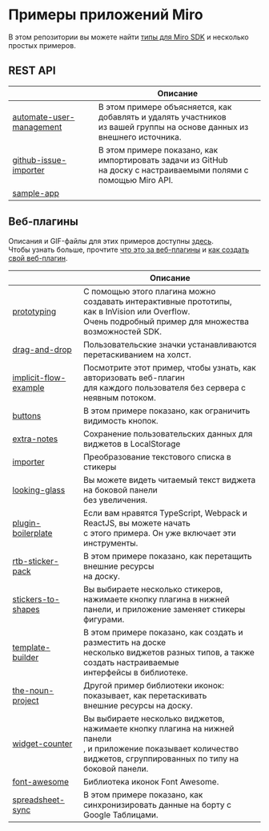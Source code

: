 # Примеры приложений Miro

В этом репозитории вы можете найти [типы для Miro SDK](miro.d.ts) и несколько простых примеров.

## REST API

|                                                      | Описание  |
|------------------------------------------------------|--------------|
| [automate-user-management](automate-user-management) | В этом примере объясняется, как добавлять и удалять участников <br /> из вашей группы на основе данных из внешнего источника. |
| [github-issue-importer](github-issue-importer)       | В этом примере показано, как импортировать задачи из GitHub <br /> на доску с настраиваемыми полями с помощью Miro API. |
| [sample-app](sample-app)       | |

## Веб-плагины
Описания и GIF-файлы для этих примеров доступны [здесь](https://developers.miro.com/docs/web-plugin-examples).  
Чтобы узнать больше, прочтите [что это за веб-плагины](https://developers.miro.com/docs/sdk) и [как создать свой веб-плагин](https://developers.miro.com/docs/how-to-start).

|                                          | Описание  |
|------------------------------------------|--------------|
| [prototyping](prototyping)               | С помощью этого плагина можно создавать интерактивные прототипы, <br /> как в InVision или Overflow. <br /> Очень подробный пример для множества возможностей SDK. |
| [drag-and-drop](drag-and-drop)           | Пользовательские значки устанавливаются перетаскиванием на холст. |
| [implicit-flow-example](implicit-flow-example)| Посмотрите этот пример, чтобы узнать, как авторизовать веб-плагин <br /> для каждого пользователя без сервера с неявным потоком. |
| [buttons](buttons)                       | В этом примере показано, как ограничить видимость кнопок. |
| [extra-notes](extra-notes)               | Сохранение пользовательских данных для виджетов в LocalStorage |
| [importer](importer)                     | Преобразование текстового списка в стикеры | 
| [looking-glass](looking-glass)           | Вы можете видеть читаемый текст виджета на боковой панели <br /> без увеличения. |
| [plugin-boilerplate](plugin-boilerplate) | Если вам нравятся TypeScript, Webpack и ReactJS, вы можете начать <br /> с этого примера. Он уже включает эти инструменты. |
| [rtb-sticker-pack](rtb-sticker-pack)     | В этом примере показано, как перетащить внешние ресурсы <br /> на доску. |
| [stickers-to-shapes](stickers-to-shapes) | Вы выбираете несколько стикеров, нажимаете кнопку плагина в нижней <br /> панели, и приложение заменяет стикеры фигурами. |
| [template-builder](template-builder)     | В этом примере показано, как создать и разместить на доске <br /> несколько виджетов разных типов, а также создать настраиваемые <br /> интерфейсы в библиотеке. |
| [the-noun-project](the-noun-project)     | Другой пример библиотеки иконок: показывает, как перетаскивать <br /> внешние ресурсы на доску. |
| [widget-counter](widget-counter)         | Вы выбираете несколько виджетов, нажимаете кнопку плагина на нижней панели <br />, и приложение показывает количество виджетов, сгруппированных по типу на боковой панели. |
| [font-awesome](font-awesome)             | Библиотека иконок Font Awesome. |
| [spreadsheet-sync](spreadsheet-sync)             | В этом примере показано, как синхронизировать данные на борту с Google Таблицами. |

